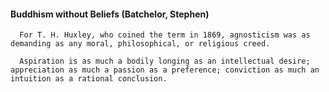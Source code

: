 #### Buddhism without Beliefs (Batchelor, Stephen)
      For T. H. Huxley, who coined the term in 1869, agnosticism was as demanding as any moral, philosophical, or religious creed.

      Aspiration is as much a bodily longing as an intellectual desire; appreciation as much a passion as a preference; conviction as much an intuition as a rational conclusion.

